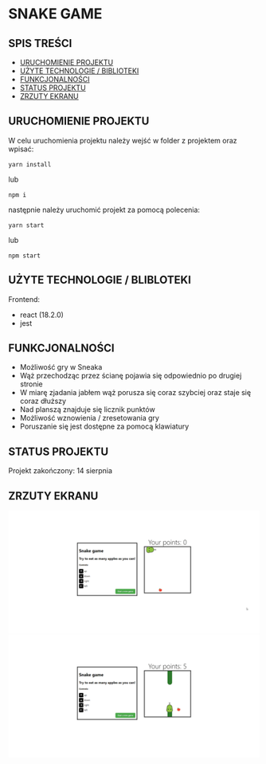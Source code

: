 # SNAKE GAME

## SPIS TREŚCI

- [URUCHOMIENIE PROJEKTU](#uruchomienie-projektu)
- [UŻYTE TECHNOLOGIE / BIBLIOTEKI](#użyte-technologie-/-biblioteki)
- [FUNKCJONALNOŚCI](#funkcjonalności)
- [STATUS PROJEKTU](#status-projektu)
- [ZRZUTY EKRANU](#zrzuty-ekranu)

## URUCHOMIENIE PROJEKTU

W celu uruchomienia projektu należy wejść w folder z projektem oraz wpisać:

```
yarn install
```

lub

```
npm i
```

następnie należy uruchomić projekt za pomocą polecenia:

```
yarn start
```

lub

```
npm start
```

## UŻYTE TECHNOLOGIE / BLIBLOTEKI

Frontend:

- react (18.2.0)
- jest

## FUNKCJONALNOŚCI

- Możliwość gry w Sneaka
- Wąż przechodząc przez ścianę pojawia się odpowiednio po drugiej stronie
- W miarę zjadania jabłem wąż porusza się coraz szybciej oraz staje się coraz dłuższy
- Nad planszą znajduje się licznik punktów
- Możliwość wznowienia / zresetowania gry
- Poruszanie się jest dostępne za pomocą klawiatury

## STATUS PROJEKTU

Projekt zakończony: 14 sierpnia

## ZRZUTY EKRANU

<img src="./gifs/1.gif">
<img src="./gifs/2.gif">
